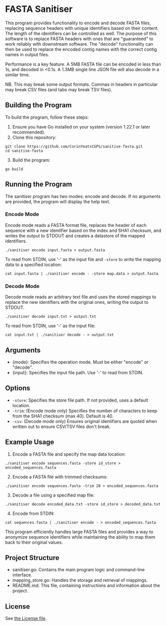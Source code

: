 # FASTA Sanitiser

This program provides functionality to encode and decode FASTA files, replacing sequence headers with unique identifiers
based on their content. The length of the identifiers can be controlled as well. The purpose of this software is to
replace FASTA headers with ones that are "guaranteed" to work reliably with downstream software. The "decode"
functionality can then be used to replace the encoded contig names with the correct contig names in output files.

Performance is a key feature. A 5MB FASTA file can be encoded in less than 1s, and decoded in <0.1s. A 1.3MB single line
JSON file will also decode in a similar time.

NB. This may break some output formats. Commas in headers in particular may break CSV files (and tabs may break TSV
files).

## Building the Program

To build the program, follow these steps:

1. Ensure you have Go installed on your system (version 1.22.1 or later recommended).
2. Clone this repository:

```
git clone https://github.com/CorinYeatsCGPS/sanitise-fasta.git
cd sanitise-fasta
```

3. Build the program:

```
go build
```

## Running the Program

The sanitiser program has two modes: encode and decode. If no arguments are provided, the program will display the help
text.

### Encode Mode

Encode mode reads a FASTA format file, replaces the header of each sequence with a new identifier based on the index and
SHA1 checksum, and writes the output to STDOUT and creates a datastore of the mapped identifiers.

```
./sanitiser encode input.fasta > output.fasta
```

To read from STDIN, use '-' as the input file and `-store` to write the mapping data to a specified location:

```
cat input.fasta | ./sanitiser encode - -store map.data > output.fasta
```

### Decode Mode

Decode mode reads an arbitrary text file and uses the stored mappings to replace the new identifiers with the original
ones, writing the output to STDOUT.

```
./sanitiser decode input.txt > output.txt
```

To read from STDIN, use '-' as the input file:

```
cat input.txt | ./sanitiser decode - > output.txt
```

## Arguments

- {mode}: Specifies the operation mode. Must be either "encode" or "decode".
- {input}: Specifies the input file path. Use '-' to read from STDIN.

## Options

- `-store`: Specifies the store file path. If not provided, uses a default location.
- `-trim`: (Encode mode only) Specifies the number of characters to keep from the SHA1 checksum (max 40). Default is 40.
- `-csv`: (Decode mode only) Ensures original identifiers are quoted when written out to ensure CSV/TSV files don't
  break.

## Example Usage

1. Encode a FASTA file and specify the map data location:

```
./sanitiser encode sequences.fasta -store id_store > encoded_sequences.fasta
```

2. Encode a FASTA file with trimmed checksums:

```
./sanitiser encode sequences.fasta -trim 20 > encoded_sequences.fasta
```

3. Decode a file using a specified map file:

```
./sanitiser decode encoded_data.txt -store id_store > decoded_data.txt
```

4. Encode from STDIN:

```
cat sequences.fasta | ./sanitiser encode - > encoded_sequences.fasta
```

This program efficiently handles large FASTA files and provides a way to anonymize sequence identifiers while
maintaining the ability to map them back to their original values.

## Project Structure

- sanitiser.go: Contains the main program logic and command-line interface.
- mapping_store.go: Handles the storage and retrieval of mappings.
- README.md: This file, containing instructions and information about the project.

## License

See [the License file](LICENSE).
